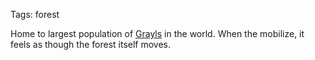 Tags: forest

Home to largest population of [Grayls](Grayl) in the world. When the mobilize, it feels as though the forest itself moves.